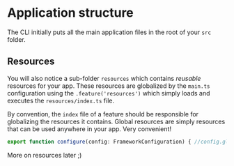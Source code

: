 # Application structure

The CLI initially puts all the main application files in the root of your `src` folder.

## Resources

You will also notice a sub-folder `resources` which contains _reusable_ resources for your app. These resources are globalized by the `main.ts` configuration using the `.feature('resources')` which simply loads and executes the `resources/index.ts` file.

By convention, the `index` file of a feature should be responsible for globalizing the resources it contains. Global resources are simply resources that can be used anywhere in your app. Very convenient!

```ts
export function configure(config: FrameworkConfiguration) { //config.globalResources([]);}
```

More on resources later ;\)

## 

